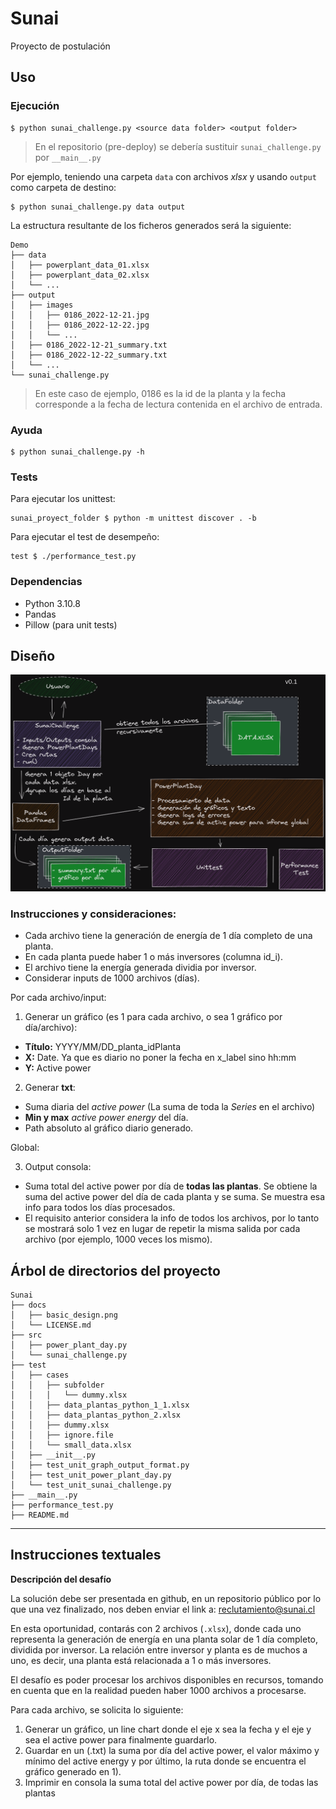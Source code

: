 # Sunai

Proyecto de postulación

## Uso

### Ejecución

```command
$ python sunai_challenge.py <source data folder> <output folder>
```
> En el repositorio (pre-deploy) se debería sustituir `sunai_challenge.py`
> por `__main__.py`

Por ejemplo, teniendo una carpeta `data` con archivos _xlsx_ y usando `output`
como carpeta de destino:

```command
$ python sunai_challenge.py data output
```

La estructura resultante de los ficheros generados será la siguiente:

```command
Demo
├── data
│   ├── powerplant_data_01.xlsx
│   ├── powerplant_data_02.xlsx
│   └── ...
├── output
│   ├── images
│   │   ├── 0186_2022-12-21.jpg
│   │   ├── 0186_2022-12-22.jpg
│   │   └── ...
│   ├── 0186_2022-12-21_summary.txt
│   ├── 0186_2022-12-22_summary.txt
│   └── ...
└── sunai_challenge.py
```
> En este caso de ejemplo, 0186 es la id de la planta y la fecha corresponde
> a la fecha de lectura contenida en el archivo de entrada.

### Ayuda

```command
$ python sunai_challenge.py -h
```

### Tests

Para ejecutar los unittest:

```command
sunai_proyect_folder $ python -m unittest discover . -b
```

Para ejecutar el test de desempeño:

```command
test $ ./performance_test.py
```

### Dependencias

- Python 3.10.8
- Pandas
- Pillow (para unit tests)

## Diseño

![Diseño básico](/docs/basic_design.png)

### Instrucciones y consideraciones:

- Cada archivo tiene la generación de energía de 1 día completo de una planta.
- En cada planta puede haber 1 o más inversores (columna id_i).
- El archivo tiene la energía generada dividia por inversor.
- Considerar inputs de 1000 archivos (días).

Por cada archivo/input:

1. Generar un gráfico (es 1 para cada archivo, o sea 1 gráfico por día/archivo):
  - **Título:** YYYY/MM/DD\_planta\_idPlanta
  - **X:** Date. Ya que es diario no poner la fecha en x_label sino hh:mm
  - **Y:** Active power
2. Generar **txt**:
  - Suma diaria del _active power_ (La suma de toda la _Series_ en el archivo)
  - **Min y max** _active power energy_ del día.
  - Path absoluto al gráfico diario generado.

Global:

3. Output consola:
  - Suma total del active power por día de **todas las plantas**. Se obtiene la
    suma del active power del día de cada planta y se suma. Se muestra esa info
    para todos los días procesados.
  - El requisito anterior considera la info de todos los archivos, por lo tanto
    se mostrará solo 1 vez en lugar de repetir la misma salida por cada archivo
    (por ejemplo, 1000 veces los mismo).


## Árbol de directorios del proyecto

```command
Sunai
├── docs
│   ├── basic_design.png
│   └── LICENSE.md
├── src
│   ├── power_plant_day.py
│   └── sunai_challenge.py
├── test
│   ├── cases
│   │   ├── subfolder
│   │   │   └── dummy.xlsx
│   │   ├── data_plantas_python_1_1.xlsx
│   │   ├── data_plantas_python_2.xlsx
│   │   ├── dummy.xlsx
│   │   ├── ignore.file
│   │   └── small_data.xlsx
│   ├── __init__.py
│   ├── test_unit_graph_output_format.py
│   ├── test_unit_power_plant_day.py
│   └── test_unit_sunai_challenge.py
├── __main__.py
├── performance_test.py
├── README.md
```

-------------------------------------------------------------------------------


## Instrucciones textuales

**Descripción del desafío**

La solución debe ser presentada en github, en un repositorio público por lo que
una vez finalizado, nos deben enviar el link a: reclutamiento@sunai.cl

En esta oportunidad, contarás con 2 archivos (`.xlsx`), donde cada uno
representa la generación de energía en una planta solar de 1 día completo,
dividida por inversor. La relación entre inversor y planta es de muchos a uno,
es decir, una planta está relacionada a 1 o más inversores.

El desafío es poder procesar los archivos disponibles en recursos, tomando en
cuenta que en la realidad pueden haber 1000 archivos a procesarse.

Para cada archivo, se solicita lo siguiente:

1. Generar un gráfico, un line chart donde el eje x sea la fecha y el eje y sea
   el active power para finalmente guardarlo.
2. Guardar en un (.txt) la suma por día del active power, el valor máximo y
   mínimo del active energy y por último, la ruta donde se encuentra el gráfico
   generado en 1).
3. Imprimir en consola la suma total del active power por día, de todas las
   plantas


